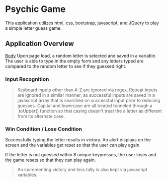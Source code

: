 # Psychic Game
This application utilizes html, css, bootstrap, javascript, and JQuery to play a simple letter guess game.

## Application Overview
[Body](https://github.com/bshin19/bshin19.github.io/blob/master/global_assets/images/psychic.PNG)
Upon page load, a random letter is selected and saved in a variable. The user is able to type in the empty form and any letters typed are compared to the random letter to see if they guessed right.

### Input Recognition
> Keyboard inputs other than A-Z are ignored via regex. Repeat inputs are ignored in a similar manner, as successful inputs are saved in a javascript array that is searched on successful input prior to reducing guesses. Capital and lowercase are all treated funneled through a .toUpper() function so that casing doesn't treat the a letter as different from its alternate case.

### Win Condition / Lose Condition
Successfully typing the letter results in victory. An alert displays on the screen and the variables get reset so that the user can play again. 

If the letter is not guessed within 8 unique keypresses, the user loses and the game resets so that they can play again.

> An incrementing victory and loss tally is also kept via javascript variables.